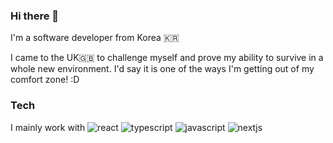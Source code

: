 ### Hi there 👋

I'm a software developer from Korea 🇰🇷

I came to the UK🇬🇧 to challenge myself and prove my ability to survive in a whole new environment.
I'd say it is one of the ways I'm getting out of my comfort zone! :D

### Tech
I mainly work with ![react](https://img.shields.io/badge/React-61DAFB.svg?style=for-the-badge&logo=React&logoColor=black) ![typescript](https://img.shields.io/badge/TypeScript-3178C6.svg?style=for-the-badge&logo=TypeScript&logoColor=white) ![javascript](https://img.shields.io/badge/JavaScript-F7DF1E.svg?style=for-the-badge&logo=JavaScript&logoColor=black) ![nextjs](https://img.shields.io/badge/Next.js-000000.svg?style=for-the-badge&logo=nextdotjs&logoColor=white)


<!--
**imss0/imss0** is a ✨ _special_ ✨ repository because its `README.md` (this file) appears on your GitHub profile.

Here are some ideas to get you started:

- 🔭 I’m currently working on ...
- 🌱 I’m currently learning ...
- 👯 I’m looking to collaborate on ...
- 🤔 I’m looking for help with ...
- 💬 Ask me about ...
- 📫 How to reach me: ...
- 😄 Pronouns: ...
- ⚡ Fun fact: ...
-->
